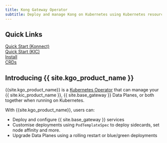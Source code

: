 ```yaml
---
title: Kong Gateway Operator
subtitle: Deploy and manage Kong on Kubernetes using Kubernetes resources
---
```


## Quick Links

<div class="docs-grid-install max-4">

  <a href="/gateway-operator/{{page.release}}/get-started/konnect/install/" class="docs-grid-install-block no-description">
    <img class="install-icon no-image-expand" src="/assets/images/icons/icn-cloud-blue.svg" alt="">
    <div class="install-text">Quick Start (Konnect)</div>
  </a>

  <a href="/gateway/{{page.release}}/get-started/kic/install/" class="docs-grid-install-block no-description">
    <img class="install-icon no-image-expand" src="/assets/images/icons/documentation/icn-learning.svg" alt="">
    <div class="install-text">Quick Start (KIC)</div>
  </a>

  <a href="/gateway-operator/{{page.release}}/install/" class="docs-grid-install-block no-description">
    <img class="install-icon no-image-expand" src="/assets/images/icons/documentation/icn-deployment-color.svg" alt="">
    <div class="install-text">Install</div>
  </a>

  <a href="/gateway-operator/{{page.release}}/reference/custom-resources/" class="docs-grid-install-block no-description">
    <img class="install-icon no-image-expand" src="/assets/images/icons/documentation/icn-admin-api-color.svg" alt="">
    <div class="install-text">CRDs</div>
  </a>

</div>

## Introducing {{ site.kgo_product_name }}

{{site.kgo_product_name}} is a [Kubernetes Operator](https://kubernetes.io/docs/concepts/extend-kubernetes/operator/) that can manage your {{ site.kic_product_name }}, {{ site.base_gateway }} Data Planes, or both together when running on Kubernetes.

With {{site.kgo_product_name}}, users can:

* Deploy and configure {{ site.base_gateway }} services
* Customise deployments using `PodTemplateSpec` to deploy sidecards, set node affinity and more.
* Upgrade Data Planes using a rolling restart or blue/green deployments